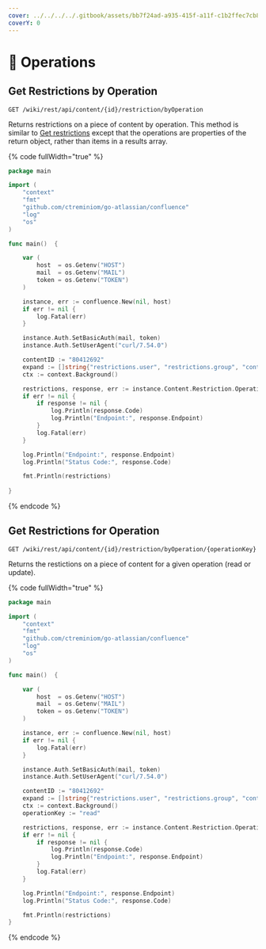 ```yaml
---
cover: ../../../../.gitbook/assets/bb7f24ad-a935-415f-a11f-c1b2ffec7cb8-1560x760.jpeg
coverY: 0
---
```


# 🎑 Operations

## Get Restrictions by Operation

`GET /wiki/rest/api/content/{id}/restriction/byOperation`

Returns restrictions on a piece of content by operation. This method is similar to [Get restrictions](https://developer.atlassian.com/cloud/confluence/rest/api-group-content-restrictions/) except that the operations are properties of the return object, rather than items in a results array.

{% code fullWidth="true" %}
```go
package main

import (
	"context"
	"fmt"
	"github.com/ctreminiom/go-atlassian/confluence"
	"log"
	"os"
)

func main()  {

	var (
		host  = os.Getenv("HOST")
		mail  = os.Getenv("MAIL")
		token = os.Getenv("TOKEN")
	)

	instance, err := confluence.New(nil, host)
	if err != nil {
		log.Fatal(err)
	}

	instance.Auth.SetBasicAuth(mail, token)
	instance.Auth.SetUserAgent("curl/7.54.0")

	contentID := "80412692"
	expand := []string{"restrictions.user", "restrictions.group", "content"}
	ctx := context.Background()

	restrictions, response, err := instance.Content.Restriction.Operation.Gets(ctx, contentID, expand)
	if err != nil {
		if response != nil {
			log.Println(response.Code)
			log.Println("Endpoint:", response.Endpoint)
		}
		log.Fatal(err)
	}

	log.Println("Endpoint:", response.Endpoint)
	log.Println("Status Code:", response.Code)

	fmt.Println(restrictions)
	
}
```
{% endcode %}

## Get Restrictions for Operation

`GET /wiki/rest/api/content/{id}/restriction/byOperation/{operationKey}`

Returns the restictions on a piece of content for a given operation (read or update).

{% code fullWidth="true" %}
```go
package main

import (
	"context"
	"fmt"
	"github.com/ctreminiom/go-atlassian/confluence"
	"log"
	"os"
)

func main()  {

	var (
		host  = os.Getenv("HOST")
		mail  = os.Getenv("MAIL")
		token = os.Getenv("TOKEN")
	)

	instance, err := confluence.New(nil, host)
	if err != nil {
		log.Fatal(err)
	}

	instance.Auth.SetBasicAuth(mail, token)
	instance.Auth.SetUserAgent("curl/7.54.0")

	contentID := "80412692"
	expand := []string{"restrictions.user", "restrictions.group", "content"}
	ctx := context.Background()
	operationKey := "read"

	restrictions, response, err := instance.Content.Restriction.Operation.Get(ctx, contentID, operationKey, expand, 0, 50)
	if err != nil {
		if response != nil {
			log.Println(response.Code)
			log.Println("Endpoint:", response.Endpoint)
		}
		log.Fatal(err)
	}

	log.Println("Endpoint:", response.Endpoint)
	log.Println("Status Code:", response.Code)

	fmt.Println(restrictions)
}
```
{% endcode %}
